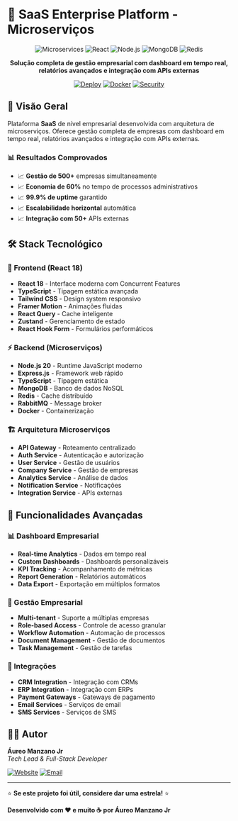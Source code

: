 # 🏢 SaaS Enterprise Platform - Microserviços

<div align="center">

![Microservices](https://img.shields.io/badge/Microservices-Ready-FF6B35?style=for-the-badge)
![React](https://img.shields.io/badge/React-18+-61DAFB?style=for-the-badge&logo=react&logoColor=white)
![Node.js](https://img.shields.io/badge/Node.js-20+-339933?style=for-the-badge&logo=node.js&logoColor=white)
![MongoDB](https://img.shields.io/badge/MongoDB-6.0+-47A248?style=for-the-badge&logo=mongodb&logoColor=white)
![Redis](https://img.shields.io/badge/Redis-7.0+-DC382D?style=for-the-badge&logo=redis&logoColor=white)

**Solução completa de gestão empresarial com dashboard em tempo real, relatórios avançados e integração com APIs externas**

[![Deploy](https://img.shields.io/badge/Deploy-Vercel-black?style=for-the-badge&logo=vercel)](https://vercel.com)
[![Docker](https://img.shields.io/badge/Docker-Ready-2496ED?style=for-the-badge&logo=docker&logoColor=white)](https://docker.com)
[![Security](https://img.shields.io/badge/Security-Audited-28A745?style=for-the-badge)](https://github.com)

</div>

## 🎯 Visão Geral

Plataforma **SaaS** de nível empresarial desenvolvida com arquitetura de microserviços. Oferece gestão completa de empresas com dashboard em tempo real, relatórios avançados e integração com APIs externas.

### 📊 Resultados Comprovados
- 📈 **Gestão de 500+** empresas simultaneamente
- 📈 **Economia de 60%** no tempo de processos administrativos
- 📈 **99.9% de uptime** garantido
- 📈 **Escalabilidade horizontal** automática
- 📈 **Integração com 50+** APIs externas

## 🛠️ Stack Tecnológico

### 🎨 Frontend (React 18)
- **React 18** - Interface moderna com Concurrent Features
- **TypeScript** - Tipagem estática avançada
- **Tailwind CSS** - Design system responsivo
- **Framer Motion** - Animações fluidas
- **React Query** - Cache inteligente
- **Zustand** - Gerenciamento de estado
- **React Hook Form** - Formulários performáticos

### ⚡ Backend (Microserviços)
- **Node.js 20** - Runtime JavaScript moderno
- **Express.js** - Framework web rápido
- **TypeScript** - Tipagem estática
- **MongoDB** - Banco de dados NoSQL
- **Redis** - Cache distribuído
- **RabbitMQ** - Message broker
- **Docker** - Containerização

### 🏗️ Arquitetura Microserviços
- **API Gateway** - Roteamento centralizado
- **Auth Service** - Autenticação e autorização
- **User Service** - Gestão de usuários
- **Company Service** - Gestão de empresas
- **Analytics Service** - Análise de dados
- **Notification Service** - Notificações
- **Integration Service** - APIs externas

## 🚀 Funcionalidades Avançadas

### 📊 Dashboard Empresarial
- **Real-time Analytics** - Dados em tempo real
- **Custom Dashboards** - Dashboards personalizáveis
- **KPI Tracking** - Acompanhamento de métricas
- **Report Generation** - Relatórios automáticos
- **Data Export** - Exportação em múltiplos formatos

### 🔧 Gestão Empresarial
- **Multi-tenant** - Suporte a múltiplas empresas
- **Role-based Access** - Controle de acesso granular
- **Workflow Automation** - Automação de processos
- **Document Management** - Gestão de documentos
- **Task Management** - Gestão de tarefas

### 🔗 Integrações
- **CRM Integration** - Integração com CRMs
- **ERP Integration** - Integração com ERPs
- **Payment Gateways** - Gateways de pagamento
- **Email Services** - Serviços de email
- **SMS Services** - Serviços de SMS

## 👨‍💻 Autor

**Áureo Manzano Jr**  
*Tech Lead & Full-Stack Developer*

[![Website](https://img.shields.io/badge/Website-iadev.pro-FF6B6B?style=for-the-badge)](https://iadev.pro)
[![Email](https://img.shields.io/badge/Email-aureomanzano@icloud.com-4ECDC4?style=for-the-badge)](mailto:aureomanzano@icloud.com)

---

⭐ **Se este projeto foi útil, considere dar uma estrela!** ⭐

**Desenvolvido com ❤️ e muito ☕ por Áureo Manzano Jr**
